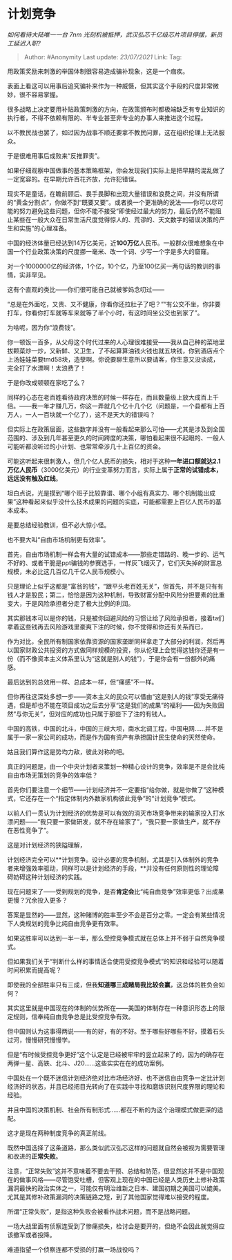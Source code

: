 # 计划竞争
*如何看待大陆唯一一台 7nm 光刻机被抵押，武汉弘芯千亿级芯片项目停摆，新员工延迟入职?*

> Author: #Anonymity
> Last update: *23/07/2021*
> Link:
> Tag:

用政策奖励来刺激的举国体制很容易造成骗补现象，这是一个痼疾。

表面上看这可以用事后追究骗补来作为一种威慑，但其实这个手段的尺度非常微妙，很不容易掌握。

很多战略上决定要用补贴政策刺激的方向，在政策颁布时都极端缺乏有专业知识的执行者，不得不依赖有限的、半专业甚至非专业的办事人来推进这个过程。

以不教民战也罢了，如过因为战事不顺还要拿不教民问罪，这在组织伦理上无法服众。

于是很难用事后成败来“反推罪责”。

如果仔细观察中国做事的基本策略框架，你会发现我们实际上是把早期的混乱做了一定宽容的。在早期允许百花齐放，允许犯错误。

现实不是童话，在瞻前顾后、畏手畏脚和出现大量错误和浪费之间，并没有所谓的“黄金分割点”，你做不到“既要又要”。或者换一个更准确的说法——你可以尽可能的努力避免这些问题，但你不能不接受“即使经过最大的努力，最后仍然不能阻止某些在一般大众在日常生活尺度觉得惊人的、荒谬的、天文数字的错误决策的产生和实施”的心理准备。

中国的经济体量已经达到14万亿美元，近**100万亿**人民币。一般群众很难想象在中国一个行业政策决策的尺度挪一毫米、改一个词、少写一个字是多大的窟窿。

对一个1000000亿的经济体，1个亿，10个亿，乃至100亿买一两句话的教训的事情，实非罕见。

这有个直观的类比——你们很可能自己就被爹妈念叨过——

“总是在外面吃，又贵、又不健康，你看你还拉肚子了吧？”“有公交不坐，你非要打车，你看你打车就等车来就等了半个小时，有这时间坐公交也到家了”。

为啥呢，因为你“浪费钱”。

你一顿饭一百多，从父母这个时代过来的人心理很难接受——我从自己种的菜地里拔颗菜炒一炒，又新鲜、又卫生，了不起算算油钱火钱也就五块钱，你到酒店点个上汤娃娃菜要tmd58块，造孽啊。你说要聊生意所以要请客，你生意又没谈成，完全打了水漂啊！太浪费了！

于是你改成顿顿在家吃了么？

同样的心态在老百姓看待政府决策的时候一样存在，而且数量级上放大成百上千倍。——我一年才赚几万，你这一弄就几个亿十几个亿（问题是，一个县都有上百万人，一人一百块就一个亿了），这不是天大的错误吗？

但实际上在政策层面，这些数字并没有一般看起来那么可怕——尤其是涉及到全国范围的、涉及到几年甚至更久的时间跨度的决策，哪怕看起来很不起眼的、一般人可能听都没听过的小计划、也常常牵涉几十上百亿的资金。

可能这听起来很刺激人，但几个亿人民币的损失，相对于这种**一年进口额就达2.1万亿人民币**（3000亿美元）的行业变革努力而言，实际上属于**正常的试错成本，远远没有触及红线**。

坦白点说，光是摸到“哪个班子比较靠谱、哪个小组有真实力、哪个机制能出成果”这种看起来似乎没什么技术成果的问题的实底，可能都需要上百亿人民币的基本成本。

是要总结经验教训，但不必大惊小怪。

也不要大叫“自由市场机制更有效率”。

首先，自由市场机制一样会有大量的试错成本——那些走错路的、晚一步的、运气不好的、或者干脆是ppt骗钱的参赛选手，一样灰飞烟灭了，它们灭失掉的财富总规模，未必比这几百亿几千亿人民币规模小。

只是理论上似乎这都是“富翁的钱”，“跟平头老百姓无关”，但首先，并不是只有有钱人才是股民；第二，恰恰是因为这种机制，导致财富分配中风险分担要素的比重变大，于是风险承担者分走了极大比例的利润。

其实那钱本可以是你的钱，只是被你回避风险的习惯让给了风险承担者，接着ta们拿着这些钱再去风险游戏里豪爽下注的时候，你不觉得和你还有关系而已，

作为对比，全民所有制国家依靠资源的国家垄断同样拿走了大部分的利润，然后再以国家财政公共投资的方式做同样规模的投资，你从伦理上会觉得这钱你还是有一份（而不像资本主义体系里认为“这就是别人的钱”），于是你会有一份额外的痛感。

最后达到的总效用一样、总成本一样，但“痛感”不一样。

但你再往这深处多想一步——资本主义的民众可以借由“这是别人的钱”享受无痛待遇，但是却也不能在项目成功之后去分享“这是我们的成果”的福利——因为失败固然“与你无关”，但对应的成功也只属于那些下了注的有钱人。

中国的高铁，中国的北斗，中国的三峡大坝，南水北调工程，中国电网……并不是属于一家一家公司的成功，而是作为国有资产有承担国计民生使命的天然使命。

姑且我们算作这是势均力敌，彼此对称的吧。

真正的问题是，由一个中央计划者来策划一种精心设计的竞争，效率是不是会比纯自由市场无策划的竞争的效率低？

首先你们要注意一个细节——计划经济并不一定要指“给你做，就是你做了”这种模式，它还存在一个“指定体制内外数家机构彼此竞争”的“计划竞争”模式。

以前人们一贯认为计划经济的优势是可以有效的消灭市场竞争带来的输家投入打水漂问题——“我只要一家做研发，就不存在输家了”，“我只要一家做生产，就不存在恶性竞争了”。

这是对计划经济的狭隘理解，

计划经济完全可以**计划竞争。设计必要的竞争机制，尤其是引入体制外的竞争者来增强效率驱动，同样可以是计划经济的手段，**并没有任何原则性的理论障碍妨碍这种计划经济的实践。

现在问题来了——受到规划的竞争，是否**肯定会**比“纯自由竞争”效率更低？出成果更慢？冗余投入更多？

答案是显然的——显然，这种赌博的胜率至少不会是百分之零。一定会有某些情况下人类规划的竞争比纯自由竞争更有效率。

如果这胜率可以达到一半一半，那么受控竞争模式就在总体上并不弱于自然竞争模式。

但如果我们关于“判断什么样的事情适合使用受控竞争模式”的知识和经验可以随着时间积累而提高呢？

即使我的全部胜率只有三成，但我**知道哪三成赌局我比较会赢**，这总体的胜负会如何？

其实这里就是中国现在的体制的优势所在——美国的体制存在一种意识形态上的限定规则，信奉纯自由竞争总是比受控竞争有效。

但中国则认为这事得两说——有的好，有的不好。至于哪些好哪些不好，摸着石头过河，慢慢研究慢慢学。

但是“有时候受控竞争更好”这个认定是已经被牢牢的竖立起来了的，因为的确存在两弹一星、高铁、北斗、J20……这些实实在在的成功案例。

中国处在一个既不迷信计划经济绝对比市场经济好、也不迷信自由竞争一定比计划经济好的状态，并且已经把目光转向了在实践中寻找和磨练识别尺度界限的理论和经验。

并且中国的决策机制、社会所有制形式……都在不断的为这个治理模式做更深的适配。

这才是现在两种制度竞争的真正前线。

既然中国选择了这条道路，那么类似武汉弘芯这样的问题就自然会被视为需要管理和改进的**正常失败**。

注意，“正常失败”这并不意味着不要去干预、总结和防范，很显然这并不是中国现在的做事风格——尽管饱受吐槽，但客观上现在的中国已经是人类历史上修补政策漏洞最快的政治实体之一，可能仅有明治维新之日本、建国初期之美国可以媲美。尤其是其修补政策漏洞的决策链路之短，到了其他国家觉得难以接受的程度。

所谓“正常失败”，是指这种失败会被看作战术问题，而不是战略问题。

一场大战里面有侦察连受到了惨痛损失，检讨会是要开的，但绝不会因此就觉得应该撤军或者投降。

难道指望一个侦察连都不受损的打赢一场战役吗？
